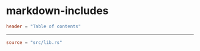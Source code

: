 # markdown-includes

```toml toc
header = "Table of contents"
```

---

```toml rustdoc
source = "src/lib.rs"
```
